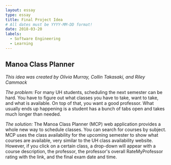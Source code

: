 ```yaml
---
layout: essay
type: essay
title: Final Project Idea
# All dates must be YYYY-MM-DD format!
date: 2018-03-20
labels:
  - Software Engineering
  - Learning
---
```


## Manoa Class Planner

*This idea was created by Olivia Murray, Collin Takasaki, and Riley Cammack*

*The problem:* For many UH students, scheduling the next semester can be hard. You have to figure out what classes you have to take, want to take, and what is available. On top of that, you want a good professor.  What usually ends up happening is a student has a bunch of tabs open and takes much longer than needed.

*The solution:* The Manoa Class Planner (MCP) web application provides a whole new way to schedule classes. You can search for courses by subject. MCP uses the class availability for the upcoming semester to show what courses are available, very similar to the UH class availability website. However, if you click on a certain class, a drop-down will appear with a course description, the professor, the professor's overall RateMyProfessor rating with the link, and the final exam date and time. 
